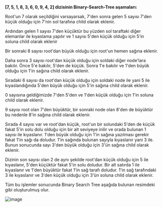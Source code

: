**[7, 5, 1, 8, 3, 6, 0, 9, 4, 2] dizisinin Binary-Search-Tree aşamaları:**

Root'un 7 olarak seçildiğini varsayarsak, 7'den sonra gelen 5 sayısı 7'den küçük olduğu için 7'nin sol tarafına child olarak eklenir.

Ardından gelen 1 sayısı 7'den küçüktür bu yüzden sol taraftaki diğer elemanlar ile kıyaslama yapılır ve 1 sayısı 5'den küçük olduğu için 5'in soluna child olarak eklenir

Bir sonraki 8 sayısı root'dan büyük olduğu için root'un hemen sağına eklenir. 

Daha sonra 3 sayısı root'dan küçük olduğu için soldaki diğer node'lara bakılır. Önce 5'e bakılır, 5'den de küçük. Sonra 1'e bakılır ve 1'den büyük olduğu için 1'in sağına child olarak eklenir. 

Sıradaki 6 sayısı da root'dan küçük olduğu için soldaki node ile yani 5 ile kıyaslandığında 5'den büyük olduğu için 5'in sağına child olarak eklenir.

0 sayısına geldiğimizde 7'den 5'den ve 1'den küçük olduğu için 1'in soluna child olarak eklenir.

9 sayısı root olan 7'den büyüktür, bir sonraki node olan 8'den de büyüktür bu nedenle 8'in sağına child olarak eklenir.

Sırada 4 sayısı var ve root'dan küçük, root'un bir solundaki 5'den de küçük fakat 5'in solu dolu olduğu için bir alt seviyeye inilir ve orada bulunan 1 sayısı ile kıyaslanır. 
1'den büyük olduğu için 1'in sağına yazılması gerekir fakat 1'in sağı da doludur. 1'in sağında bulunan sayıyla kıyaslanır yani 3 ile. Bunun sonucunda sayı 3'den büyük olduğu için 3'ün sağına child olarak eklenir. 

Dizinin son sayısı olan 2 de aynı şekilde root'dan küçük olduğu için 5 ile kıyaslanır, 5'den küçüktür fakat 5'in solu doludur. Bir alt satırda 1 ile kıyaslanır ve 1'den büyüktür fakat 1'in sağ tarafı doludur. 1'in sağ tarafındaki 3 ile kıyaslanır ve 3'den küçük olduğu için 3'ün soluna child olarak eklenir.

Tüm bu işlemler sonucunda Binary Search Tree aşağıda bulunan resimdeki gibi oluşturulmuş olur.
 
![image](https://user-images.githubusercontent.com/65547262/152376382-32dc1c64-c203-4a38-a6a9-eb6d438da9e9.png)
